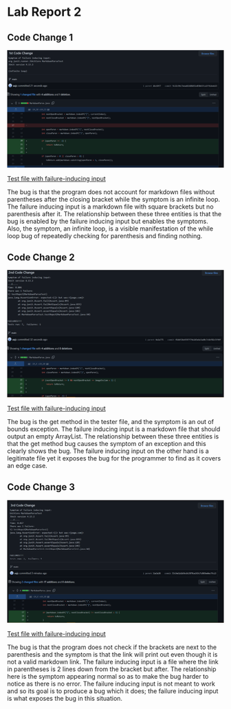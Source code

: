 # Lab Report 2
## Code Change 1
![Image](pictures/code1.PNG)

[Test file with failure-inducing input](https://github.com/aajc/markdown-parse/blob/main/test-file4.md)

The bug is that the program does not account for markdown files without parentheses after the closing bracket while the symptom is an infinite loop. The failure inducing input is a markdown file with square brackets but no parenthesis after it. The relationship between these three entities is that the bug is enabled by the failure inducing input but enables the symptoms. Also, the symptom, an infinite loop, is a visible manifestation of the while loop bug of repeatedly checking for parenthesis and finding nothing.

## Code Change 2
![Image](pictures/2ndChange.png)

[Test file with failure-inducing input](https://github.com/aajc/markdown-parse/blob/main/test-file6.md)

The bug is the get method in the tester file, and the symptom is an out of bounds exception. The failure inducing input is a markdown file that should output an empty ArrayList. The relationship between these three entities is that the get method bug causes the symptom of an exception and this clearly shows the bug. The failure inducing input on the other hand is a legitimate file yet it exposes the bug for the programmer to find as it covers an edge case.

## Code Change 3
![Image](pictures/code3.png)

[Test file with failure-inducing input](https://github.com/aajc/markdown-parse/blob/main/test-file5.md)

The bug is that the program does not check if the brackets are next to the parenthesis and the symptom is that the link will print out even though it is not a valid markdown link. The failure inducing input is a file where the link in parentheses is 2 lines down from the bracket but after. The relationship here is the symptom appearing normal so as to make the bug harder to notice as there is no error. The failure inducing input is not meant to work and so its goal is to produce a bug which it does; the failure inducing input is what exposes the bug in this situation.